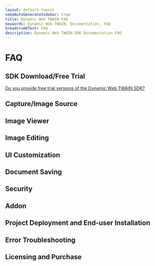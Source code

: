 ```yaml
---
layout: default-layout
needAutoGenerateSidebar: true
title: Dynamic Web TWAIN FAQ
keywords: Dynamic Web TWAIN, Documentation, FAQ
breadcrumbText: FAQ
description: Dynamic Web TWAIN SDK Documentation FAQ
---
```


# FAQ

## SDK Download/Free Trial

[Do you provide free trial versions of the Dynamic Web TWAIN SDK?]({{site.indepth}}faq/xxxxxxx.html)  

## Capture/Image Source	

## Image Viewer

## Image Editing

## UI Customization

## Document Saving

## Security

## Addon

## Project Deployment and End-user Installation

## Error Troubleshooting

## Licensing and Purchase

